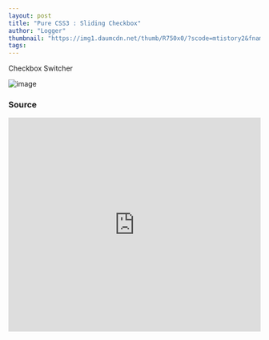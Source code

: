```yaml
---
layout: post
title: "Pure CSS3 : Sliding Checkbox"
author: "Logger"
thumbnail: "https://img1.daumcdn.net/thumb/R750x0/?scode=mtistory2&fname=https%3A%2F%2Ft1.daumcdn.net%2Fcfile%2Ftistory%2F265DB23B58A6826708"
tags: 
---
```



Checkbox Switcher

![image](https://t1.daumcdn.net/cfile/tistory/265DB23B58A6826708)

### Source

<iframe allowfullscreen="true" allowpaymentrequest="true" allowtransparency="true" class="cp_embed_iframe " frameborder="0" height="427" width="100%" name="cp_embed_1" scrolling="no" src="https://codepen.io/jaehee/embed/WRWWdb?height=427&amp;theme-id=19458&amp;slug-hash=WRWWdb&amp;default-tab=css%2Cresult&amp;user=jaehee&amp;embed-version=2&amp;pen-title=checkbox%20switcher&amp;name=cp_embed_1" style="width: 100%; overflow:hidden; display:block;" title="checkbox switcher" loading="lazy" id="cp_embed_WRWWdb"></iframe>